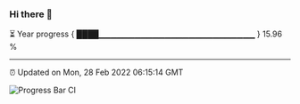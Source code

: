 ### Hi there 👋

⏳ Year progress { ████▁▁▁▁▁▁▁▁▁▁▁▁▁▁▁▁▁▁▁▁▁▁▁▁▁▁ } 15.96 %

---

⏰ Updated on Mon, 28 Feb 2022 06:15:14 GMT

![Progress Bar CI](https://github.com/liununu/liununu/workflows/Progress%20Bar%20CI/badge.svg)
